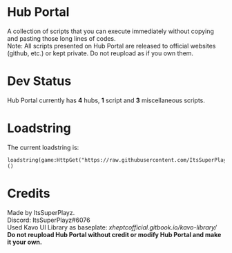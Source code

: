 # Hub Portal
A collection of scripts that you can execute immediately without copying and pasting those long lines of codes.  
Note: All scripts presented on Hub Portal are released to official websites (github, etc.) or kept private. Do not reupload as if you own them.  
# Dev Status
Hub Portal currently has **4** hubs, **1** script and **3** miscellaneous scripts.
# Loadstring
The current loadstring is:
```
loadstring(game:HttpGet("https://raw.githubusercontent.com/ItsSuperPlayz/HubPortal/main/hubportal.lua"))()
```
# Credits
Made by ItsSuperPlayz.  
Discord: ItsSuperPlayz#6076  
Used Kavo UI Library as baseplate: *xheptcofficial.gitbook.io/kavo-library/*  
**Do not reupload Hub Portal without credit or modify Hub Portal and make it your own.**
